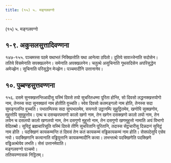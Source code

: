 ```yaml
---
title: (१५) ५. मङ्गलवग्गो

---
```

(१५) ५. मङ्गलवग्गो  


## १-९. अकुसलसुत्तादिवण्णना

१४७-१५५. पञ्चमस्स पठमे यथाभतं निक्खित्तोति यथा आनेत्वा ठपितो। दुतिये सावज्जेनाति सदोसेन। ततिये विसमेनाति सपक्खलनेन। समेनाति अपक्खलनेन। चतुत्थे असुचिनाति गूथसदिसेन अपरिसुद्धेन अमेज्झेन। सुचिनाति परिसुद्धेन मेज्झेन। पञ्चमादीनि उत्तानानेव।  


## १०. पुब्बण्हसुत्तवण्णना

१५६. दसमे सुनक्खत्तन्तिआदीसु यस्मिं दिवसे तयो सुचरितधम्मा पूरिता होन्ति, सो दिवसो लद्धनक्खत्तयोगो नाम, तेनस्स सदा सुनक्खत्तं नाम होतीति वुच्चति। स्वेव दिवसो कतमङ्गलो नाम होति, तेनस्स सदा सुमङ्गलन्ति वुच्चति। पभातम्पिस्स सदा सुप्पभातमेव, सयनतो उट्ठानम्पि सुहुट्ठितमेव, खणोपि सुक्खणोव, मुहुत्तोपि सुमुहुत्तोव। एत्थ च दसच्छरपमाणो कालो खणो नाम, तेन खणेन दसक्खणो कालो लयो नाम, तेन लयेन च दसलयो कालो खणलयो नाम, तेन दसगुणो मुहुत्तो नाम, तेन दसगुणो खणमुहुत्तो नामाति अयं विभागो वेदितब्बो। सुयिट्ठं ब्रह्मचारिसूति यस्मिं दिवसे तीणि सुचरितानि पूरितानि, तदास्स सेट्ठचारीसु दिन्नदानं सुयिट्ठं नाम होति । पदक्खिणं कायकम्मन्ति तं दिवसं तेन कतं कायकम्मं वड्ढिकायकम्मं नाम होति। सेसपदेसुपि एसेव नयो। पदक्खिणानि कत्वानाति वड्ढियुत्तानि कायकम्मादीनि कत्वा। लभन्तत्थे पदक्खिणेति पदक्खिणे वड्ढिअत्थेयेव लभति। सेसं उत्तानमेवाति।  
मङ्गलवग्गो पञ्चमो।  
ततियपण्णासकं निट्ठितम्।  